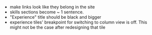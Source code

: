 - make links look like they belong in the site
- skills sections become ~ 1 sentence.
- "Experience" title should be black and bigger
- experience tiles' breakpoint for switching to column view is off. This might not be the case after redesigning that tile
